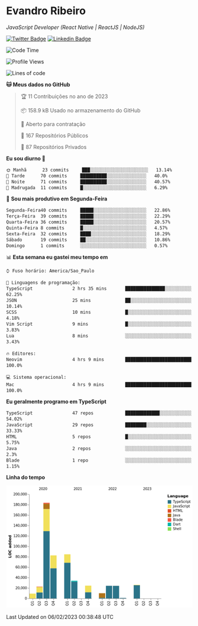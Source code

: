 # Evandro **Ribeiro**

*JavaScript Developer (React Native | ReactJS | NodeJS)*

[![Twitter Badge](https://img.shields.io/badge/-@ribeiroevandro-201B2D?style=flat-square&labelColor=201B2D&logo=twitter&logoColor=white&link=https://twitter.com/ribeiroevandro)](https://twitter.com/ribeiroevandro) 
[![Linkedin Badge](https://img.shields.io/badge/-Evandro%20Ribeiro-201B2D?style=flat-square&logo=Linkedin&logoColor=white&link=https://www.linkedin.com/in/ribeiroevandro)](https://www.linkedin.com/in/ribeiroevandro) 


<!--START_SECTION:waka-->
![Code Time](http://img.shields.io/badge/Code%20Time-3%2C104%20hrs%2028%20mins-blue)

![Profile Views](http://img.shields.io/badge/Visualizac%C3%B5es%20do%20perfil-0-blue)

![Lines of code](https://img.shields.io/badge/Desde%20o%20Hello%20World%20eu%20escrevi-527%20Thousand%20linhas%20de%20c%C3%B3digo-blue)

**🐱 Meus dados no GitHub** 

> 🏆 11 Contribuições no ano de 2023
 > 
> 📦 158.9 kB Usado no armazenamento do GitHub 
 > 
> 💼 Aberto para contratação
 > 
> 📜 167 Repositórios Públicos 
 > 
> 🔑 87 Repositórios Privados  
 > 
**Eu sou diurno 🐤** 

```text
🌞 Manhã      23 commits     ███░░░░░░░░░░░░░░░░░░░░░░   13.14% 
🌆 Tarde      70 commits     ██████████░░░░░░░░░░░░░░░   40.0% 
🌃 Noite      71 commits     ██████████░░░░░░░░░░░░░░░   40.57% 
🌙 Madrugada  11 commits     █░░░░░░░░░░░░░░░░░░░░░░░░   6.29%

```
📅 **Sou mais produtivo em Segunda-Feira** 

```text
Segunda-Feira40 commits     █████░░░░░░░░░░░░░░░░░░░░   22.86% 
Terça-Feira  39 commits     █████░░░░░░░░░░░░░░░░░░░░   22.29% 
Quarta-Feira 36 commits     █████░░░░░░░░░░░░░░░░░░░░   20.57% 
Quinta-Feira 8 commits      █░░░░░░░░░░░░░░░░░░░░░░░░   4.57% 
Sexta-Feira  32 commits     ████░░░░░░░░░░░░░░░░░░░░░   18.29% 
Sábado       19 commits     ██░░░░░░░░░░░░░░░░░░░░░░░   10.86% 
Domingo      1 commits      ░░░░░░░░░░░░░░░░░░░░░░░░░   0.57%

```


📊 **Esta semana eu gastei meu tempo em** 

```text
⌚︎ Fuso horário: America/Sao_Paulo

💬 Linguagens de programação: 
TypeScript               2 hrs 35 mins       ███████████████░░░░░░░░░░   62.25% 
JSON                     25 mins             ██░░░░░░░░░░░░░░░░░░░░░░░   10.14% 
SCSS                     10 mins             █░░░░░░░░░░░░░░░░░░░░░░░░   4.18% 
Vim Script               9 mins              █░░░░░░░░░░░░░░░░░░░░░░░░   3.83% 
Lua                      8 mins              ░░░░░░░░░░░░░░░░░░░░░░░░░   3.43%

🔥 Editores: 
Neovim                   4 hrs 9 mins        █████████████████████████   100.0%

💻 Sistema operacional: 
Mac                      4 hrs 9 mins        █████████████████████████   100.0%

```

**Eu geralmente programo em TypeScript** 

```text
TypeScript               47 repos            █████████████░░░░░░░░░░░░   54.02% 
JavaScript               29 repos            ████████░░░░░░░░░░░░░░░░░   33.33% 
HTML                     5 repos             █░░░░░░░░░░░░░░░░░░░░░░░░   5.75% 
Java                     2 repos             ░░░░░░░░░░░░░░░░░░░░░░░░░   2.3% 
Blade                    1 repo              ░░░░░░░░░░░░░░░░░░░░░░░░░   1.15%

```


**Linha do tempo**

![Chart not found](https://raw.githubusercontent.com/ribeiroevandro/ribeiroevandro/main/charts/bar_graph.png) 


 Last Updated on 06/02/2023 00:38:48 UTC
<!--END_SECTION:waka-->

